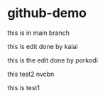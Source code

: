 # github-demo

this is in main branch


this is edit done by kalai


this is the edit done by porkodi



this test2 nvcbn

this is test1

